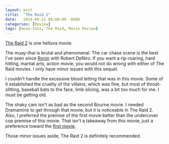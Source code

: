 ```yaml
---
layout: post
title:  "The Raid 2"
date:   2014-09-21 08:00:00 -0600
categories: [Review]
tags: [muay-thai, The Raid, Movie Review]
---
```


[The Raid 2](http://www.imdb.com/title/tt2265171/) is one helluva movie.

The muay-thai is brutal and phenomenal. The car chase scene is the best I've seen since [Ronin](http://www.imdb.com/title/tt0122690/) with Robert DeNiro. If you want a rip-roaring, hard hitting, martial arts, action movie, you would not do wrong with either of The Raid movies. I only have minor issues with this sequel.

I couldn't handle the excessive blood letting that was in this movie. Some of it established the cruelty of the villains, which was fine, but most of throat-slitting, baseball bats to the face, limb slicing, was a bit too much for me. I must be getting old.

The shaky cam isn't as bad as the second Bourne movie. I needed Dramamine to get through that movie, but it is noticeable in The Raid 2. Also, I preferred the premise of the first movie better than the undercover cop premise of this movie. That isn't a takeaway from this movie, just a preference toward the [first movie](http://www.imdb.com/title/tt1899353/).

Those minor issues aside, The Raid 2 is definitely recommended.
